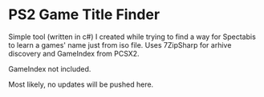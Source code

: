 # PS2 Game Title Finder

Simple tool (written in c#) I created while trying to find a way for Spectabis to learn a games' name just from iso file. Uses 7ZipSharp for arhive discovery and GameIndex from PCSX2.

GameIndex not included.

Most likely, no updates will be pushed here.
